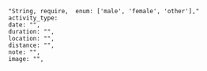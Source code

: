     "String, require,  enum: ['male', 'female', 'other'],"
    activity_type: 
    date: "",
    duration: "",
    location: "",
    distance: "",
    note: "",
    image: "",
